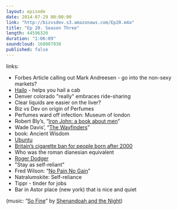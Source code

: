 ```yaml
---
layout: episode
date: 2014-07-29 00:00:00
link: "http://bizvsdev.s3.amazonaws.com/Ep20.m4a"
title: "Ep 20. Season Three"
length: 44596320
duration: "1:06:09"
soundcloud: 160807930
published: false
---
```


links:

- Forbes Article calling out Mark Andreesen - go into the non-sexy markets?
- [Hailo](https://hailocab.com/nyc) - helps you hail a cab
- Denver colorado "really" embraces ride-sharing
- Clear liquids are easier on the liver?
- Biz vs Dev on origin of Perfumes
- Perfumes ward off infection: Museum of london
- Robert Bly’s, “[Iron John: a book about men](http://www.amazon.com/Iron-John-Book-About-Men/dp/0306813769)”
- Wade Davis’, “[The Wayfinders](http://www.amazon.com/The-Wayfinders-Ancient-Matters-Lecture/dp/0887847668)”
- book: Ancient Wisdom
- [Ubuntu](http://en.wikipedia.org/wiki/Ubuntu_(philosophy))
- [Britain’s cigarette ban for people born after 2000](http://www.theguardian.com/society/2014/jun/24/cigarette-ban-british-medical-association)
- Who was the roman dianesian equivalent
- [Roger Dodger](http://en.wikipedia.org/wiki/Roger_Dodger_(film))
- "Stay as self-reliant"
- Fred Wilson: “[No Pain No Gain](http://avc.com/2014/07/no-pain-no-gain/)”
- Natralumskite: Self-reliance
- Tippr - tinder for jobs
- Bar in Astor place (new york) that is nice and quiet

(music: “[So Fine](http://shenandoahandthenight.com/track/so-fine)” by [Shenandoah and the Night](http://shenandoahandthenight.com))
